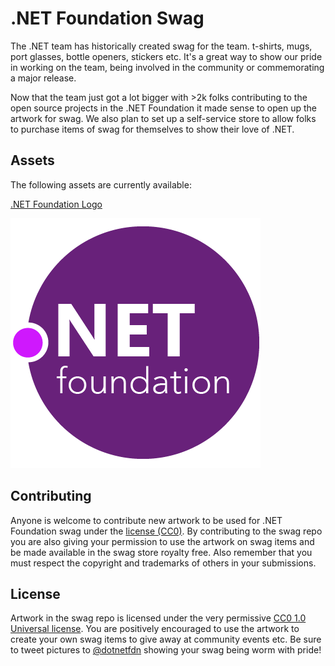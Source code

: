 # .NET Foundation Swag

The .NET team has historically created swag for the team. t-shirts, mugs, port glasses, bottle openers, stickers etc. It's a great way to show our pride in working on the team, being involved in the community or commemorating a major release.

Now that the team just got a lot bigger with >2k folks contributing to the open source projects in the .NET Foundation it made sense to open up the artwork for swag. We also plan to set up a self-service store to allow folks to purchase items of swag for themselves to show their love of .NET.

## Assets

The following assets are currently available:

[.NET Foundation Logo](https://github.com/dotnet/swag/logo)

![.NET Foundation Logo](/logo/dotnetfoundation_v4_small.png?raw=true)

## Contributing

Anyone is welcome to contribute new artwork to be used for .NET Foundation swag under the [license (CC0)](https://github.com/dotnet/swag/blob/master/LICENSE). By contributing to the swag repo you are also giving your permission to use the artwork on swag items and be made available in the swag store royalty free.  Also remember that you must respect the copyright and trademarks of others in your submissions.

## License

Artwork in the swag repo is licensed under the very permissive [CC0 1.0 Universal license](https://github.com/dotnet/swag/blob/master/LICENSE).  You are positively encouraged to use the artwork to create your own swag items to give away at community events etc. Be sure to tweet pictures to [@dotnetfdn](https://twitter.com/dotnetfdn) showing your swag being worm with pride!

